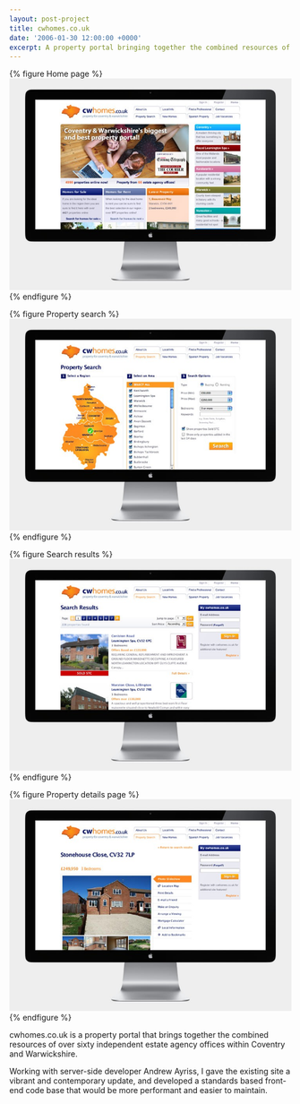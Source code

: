 ```yaml
---
layout: post-project
title: cwhomes.co.uk
date: '2006-01-30 12:00:00 +0000'
excerpt: A property portal bringing together the combined resources of over sixty independent estate agency offices within Coventry and Warwickshire.
---
```

{% figure Home page %}
![](/assets/images/portfolio/cwhomes/0.jpg)
{% endfigure %}

{% figure Property search %}
![](/assets/images/portfolio/cwhomes/1.jpg)
{% endfigure %}

{% figure Search results %}
![](/assets/images/portfolio/cwhomes/2.jpg)
{% endfigure %}

{% figure Property details page %}
![](/assets/images/portfolio/cwhomes/3.jpg)
{% endfigure %}

cwhomes.co.uk is a property portal that brings together the combined resources of over sixty independent estate agency offices within Coventry and Warwickshire.

Working with server-side developer Andrew Ayriss, I gave the existing site a vibrant and contemporary update, and developed a standards based front-end code base that would be more performant and easier to maintain.
